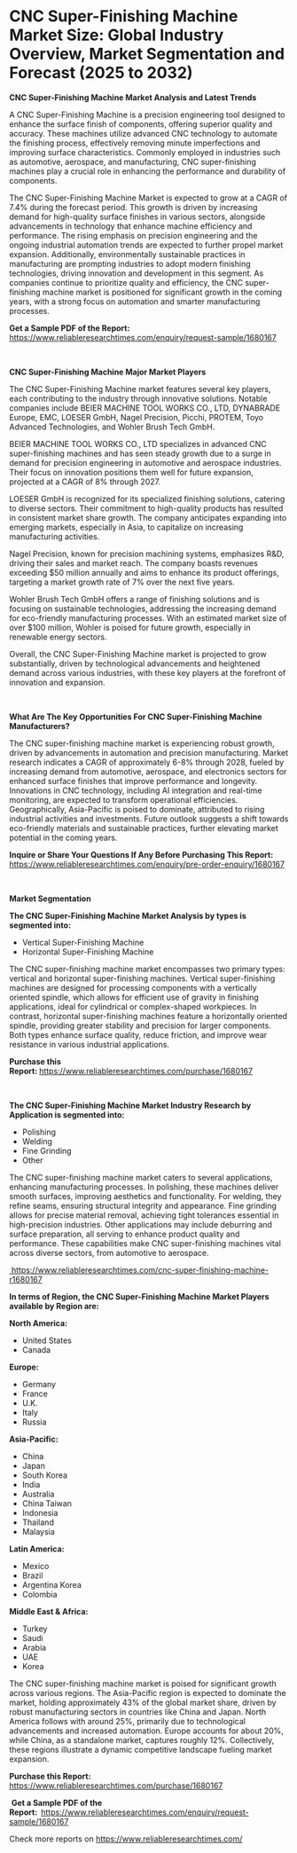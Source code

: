 <p><h1>CNC Super-Finishing Machine Market Size: Global Industry Overview, Market Segmentation and Forecast (2025 to 2032)</h1></p><p><strong>CNC Super-Finishing Machine Market Analysis and Latest Trends</strong></p>
<p><p>A CNC Super-Finishing Machine is a precision engineering tool designed to enhance the surface finish of components, offering superior quality and accuracy. These machines utilize advanced CNC technology to automate the finishing process, effectively removing minute imperfections and improving surface characteristics. Commonly employed in industries such as automotive, aerospace, and manufacturing, CNC super-finishing machines play a crucial role in enhancing the performance and durability of components.</p><p>The CNC Super-Finishing Machine Market is expected to grow at a CAGR of 7.4% during the forecast period. This growth is driven by increasing demand for high-quality surface finishes in various sectors, alongside advancements in technology that enhance machine efficiency and performance. The rising emphasis on precision engineering and the ongoing industrial automation trends are expected to further propel market expansion. Additionally, environmentally sustainable practices in manufacturing are prompting industries to adopt modern finishing technologies, driving innovation and development in this segment. As companies continue to prioritize quality and efficiency, the CNC super-finishing machine market is positioned for significant growth in the coming years, with a strong focus on automation and smarter manufacturing processes.</p></p>
<p><strong>Get a Sample PDF of the Report:&nbsp;</strong> <a href="https://www.reliableresearchtimes.com/enquiry/request-sample/1680167?utm_campaign=2180&utm_medium=2&utm_source=Github&utm_content=ia&utm_term=25032025&utm_id=cnc-super-finishing-machine">https://www.reliableresearchtimes.com/enquiry/request-sample/1680167</a></p>
<p>&nbsp;</p>
<p><strong>CNC Super-Finishing Machine Major Market Players</strong></p>
<p><p>The CNC Super-Finishing Machine market features several key players, each contributing to the industry through innovative solutions. Notable companies include BEIER MACHINE TOOL WORKS CO., LTD, DYNABRADE Europe, EMC, LOESER GmbH, Nagel Precision, Picchi, PROTEM, Toyo Advanced Technologies, and Wohler Brush Tech GmbH.</p><p>BEIER MACHINE TOOL WORKS CO., LTD specializes in advanced CNC super-finishing machines and has seen steady growth due to a surge in demand for precision engineering in automotive and aerospace industries. Their focus on innovation positions them well for future expansion, projected at a CAGR of 8% through 2027.</p><p>LOESER GmbH is recognized for its specialized finishing solutions, catering to diverse sectors. Their commitment to high-quality products has resulted in consistent market share growth. The company anticipates expanding into emerging markets, especially in Asia, to capitalize on increasing manufacturing activities.</p><p>Nagel Precision, known for precision machining systems, emphasizes R&D, driving their sales and market reach. The company boasts revenues exceeding $50 million annually and aims to enhance its product offerings, targeting a market growth rate of 7% over the next five years.</p><p>Wohler Brush Tech GmbH offers a range of finishing solutions and is focusing on sustainable technologies, addressing the increasing demand for eco-friendly manufacturing processes. With an estimated market size of over $100 million, Wohler is poised for future growth, especially in renewable energy sectors.</p><p>Overall, the CNC Super-Finishing Machine market is projected to grow substantially, driven by technological advancements and heightened demand across various industries, with these key players at the forefront of innovation and expansion.</p></p>
<p>&nbsp;</p>
<p><strong>What Are The Key Opportunities For CNC Super-Finishing Machine Manufacturers?</strong></p>
<p><p>The CNC super-finishing machine market is experiencing robust growth, driven by advancements in automation and precision manufacturing. Market research indicates a CAGR of approximately 6-8% through 2028, fueled by increasing demand from automotive, aerospace, and electronics sectors for enhanced surface finishes that improve performance and longevity. Innovations in CNC technology, including AI integration and real-time monitoring, are expected to transform operational efficiencies. Geographically, Asia-Pacific is poised to dominate, attributed to rising industrial activities and investments. Future outlook suggests a shift towards eco-friendly materials and sustainable practices, further elevating market potential in the coming years.</p></p>
<p><strong>Inquire or Share Your Questions If Any Before Purchasing This Report:</strong> <a href="https://www.reliableresearchtimes.com/enquiry/pre-order-enquiry/1680167?utm_campaign=2180&utm_medium=2&utm_source=Github&utm_content=ia&utm_term=25032025&utm_id=cnc-super-finishing-machine">https://www.reliableresearchtimes.com/enquiry/pre-order-enquiry/1680167</a></p>
<p>&nbsp;</p>
<p><strong>Market Segmentation</strong></p>
<p><strong>The CNC Super-Finishing Machine Market Analysis by types is segmented into:</strong></p>
<p><ul><li>Vertical Super-Finishing Machine</li><li>Horizontal Super-Finishing Machine</li></ul></p>
<p><p>The CNC super-finishing machine market encompasses two primary types: vertical and horizontal super-finishing machines. Vertical super-finishing machines are designed for processing components with a vertically oriented spindle, which allows for efficient use of gravity in finishing applications, ideal for cylindrical or complex-shaped workpieces. In contrast, horizontal super-finishing machines feature a horizontally oriented spindle, providing greater stability and precision for larger components. Both types enhance surface quality, reduce friction, and improve wear resistance in various industrial applications.</p></p>
<p><strong>Purchase this Report:&nbsp;</strong><a href="https://www.reliableresearchtimes.com/purchase/1680167?utm_campaign=2180&utm_medium=2&utm_source=Github&utm_content=ia&utm_term=25032025&utm_id=cnc-super-finishing-machine">https://www.reliableresearchtimes.com/purchase/1680167</a></p>
<p>&nbsp;</p>
<p><strong>The CNC Super-Finishing Machine Market Industry Research by Application is segmented into:</strong></p>
<p><ul><li>Polishing</li><li>Welding</li><li>Fine Grinding</li><li>Other</li></ul></p>
<p><p>The CNC super-finishing machine market caters to several applications, enhancing manufacturing processes. In polishing, these machines deliver smooth surfaces, improving aesthetics and functionality. For welding, they refine seams, ensuring structural integrity and appearance. Fine grinding allows for precise material removal, achieving tight tolerances essential in high-precision industries. Other applications may include deburring and surface preparation, all serving to enhance product quality and performance. These capabilities make CNC super-finishing machines vital across diverse sectors, from automotive to aerospace.</p></p>
<p><a href="https://www.reliableresearchtimes.com/cnc-super-finishing-machine-r1680167?utm_campaign=2180&utm_medium=2&utm_source=Github&utm_content=ia&utm_term=25032025&utm_id=cnc-super-finishing-machine">&nbsp;https://www.reliableresearchtimes.com/cnc-super-finishing-machine-r1680167</a></p>
<p><strong>In terms of Region, the CNC Super-Finishing Machine Market Players available by Region are:</strong></p>
<p>
    <p> <strong> North America: </strong>
        <ul>
            <li>United States</li>
            <li>Canada</li>
        </ul>
        </p> 
    <p> <strong> Europe: </strong>
        <ul>
            <li>Germany</li>
            <li>France</li>
            <li>U.K.</li>
            <li>Italy</li>
            <li>Russia</li>
        </ul>
        </p> 
    <p> <strong> Asia-Pacific: </strong>
        <ul>
            <li>China</li>
            <li>Japan</li>
            <li>South Korea</li>
            <li>India</li>
            <li>Australia</li>
            <li>China Taiwan</li>
            <li>Indonesia</li>
            <li>Thailand</li>
            <li>Malaysia</li>
        </ul>
        </p> 
    <p> <strong> Latin America: </strong>
        <ul>
            <li>Mexico</li>
            <li>Brazil</li>
            <li>Argentina Korea</li>
            <li>Colombia</li>
        </ul>
        </p> 
    <p> <strong> Middle East & Africa: </strong>
        <ul>
            <li>Turkey</li>
            <li>Saudi</li>
            <li>Arabia</li>
            <li>UAE</li>
            <li>Korea</li>
        </ul>
    </p>
    </p>
<p><p>The CNC super-finishing machine market is poised for significant growth across various regions. The Asia-Pacific region is expected to dominate the market, holding approximately 43% of the global market share, driven by robust manufacturing sectors in countries like China and Japan. North America follows with around 25%, primarily due to technological advancements and increased automation. Europe accounts for about 20%, while China, as a standalone market, captures roughly 12%. Collectively, these regions illustrate a dynamic competitive landscape fueling market expansion.</p></p>
<p><strong>Purchase this Report: </strong><a href="https://www.reliableresearchtimes.com/purchase/1680167?utm_campaign=2180&utm_medium=2&utm_source=Github&utm_content=ia&utm_term=25032025&utm_id=cnc-super-finishing-machine">https://www.reliableresearchtimes.com/purchase/1680167</a></p>
<p>&nbsp;<strong>Get a Sample PDF of the Report:&nbsp;&nbsp;</strong><a href="https://www.reliableresearchtimes.com/enquiry/request-sample/1680167?utm_campaign=2180&utm_medium=2&utm_source=Github&utm_content=ia&utm_term=25032025&utm_id=cnc-super-finishing-machine">https://www.reliableresearchtimes.com/enquiry/request-sample/1680167</a></p>
<p><strong></strong></p>
<p>Check more reports on <a href="https://www.reliableresearchtimes.com/?utm_campaign=2180&utm_medium=2&utm_source=Github&utm_content=ia&utm_term=25032025&utm_id=cnc-super-finishing-machine">https://www.reliableresearchtimes.com/</a></p>